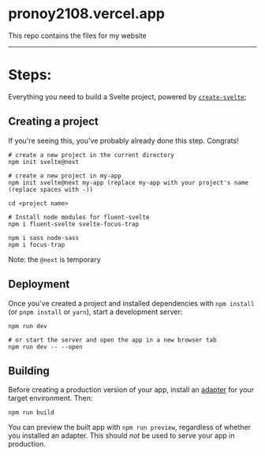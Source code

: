  # pronoy2108.vercel.app 

 This repo contains the files for my website

------

 # Steps:

 Everything you need to build a Svelte project, powered by [`create-svelte`](https://github.com/sveltejs/kit/tree/master/packages/create-svelte);

 ## Creating a project

 If you're seeing this, you've probably already done this step. Congrats!

 ```
 # create a new project in the current directory
 npm init svelte@next
 
 # create a new project in my-app
 npm init svelte@next my-app (replace my-app with your project's name (replace spaces with -))
 
 cd <project name>
 
 # Install node modules for fluent-svelte
 npm i fluent-svelte svelte-focus-trap
 
 npm i sass node-sass
 npm i focus-trap
 ```

  Note: the `@next` is temporary

 ## Deployment

 Once you've created a project and installed dependencies with `npm install` (or `pnpm install` or `yarn`), start a development server:

 ```
 npm run dev
 
 # or start the server and open the app in a new browser tab
 npm run dev -- --open
 ```

 ## Building

 Before creating a production version of your app, install an [adapter](https://kit.svelte.dev/docs#adapters) for your target environment. Then:

 ```
 npm run build
 ```

  You can preview the built app with `npm run preview`, regardless of whether you installed an adapter. This should *not* be used to serve your app in production.
